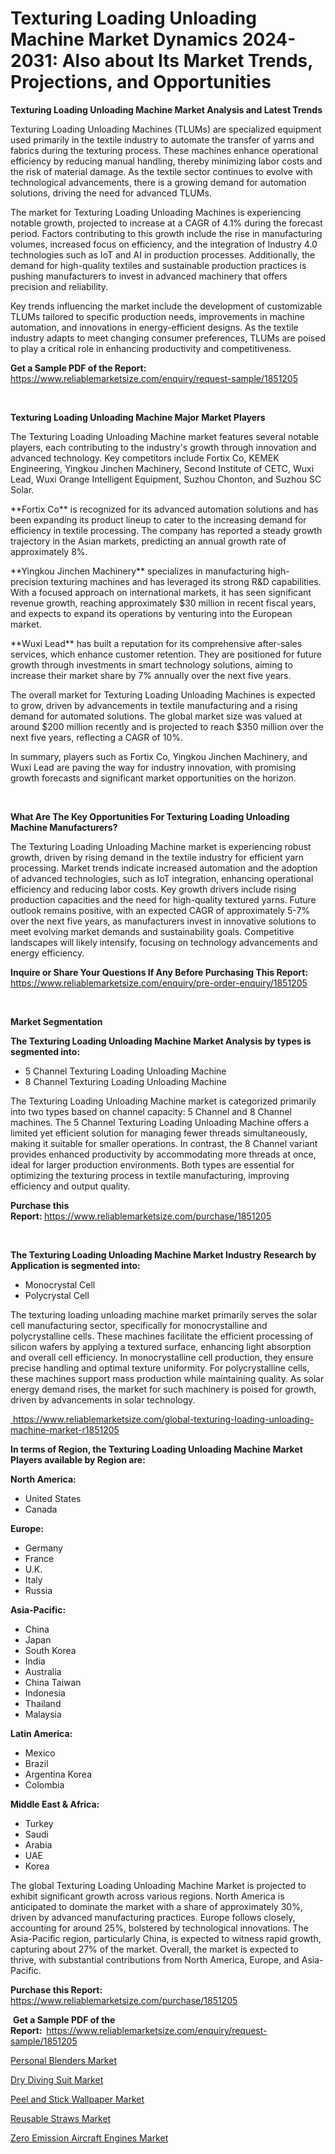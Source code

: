 <p><h1>Texturing Loading Unloading Machine Market Dynamics 2024-2031: Also about Its Market Trends, Projections, and Opportunities</h1></p><p><strong>Texturing Loading Unloading Machine Market Analysis and Latest Trends</strong></p>
<p><p>Texturing Loading Unloading Machines (TLUMs) are specialized equipment used primarily in the textile industry to automate the transfer of yarns and fabrics during the texturing process. These machines enhance operational efficiency by reducing manual handling, thereby minimizing labor costs and the risk of material damage. As the textile sector continues to evolve with technological advancements, there is a growing demand for automation solutions, driving the need for advanced TLUMs.</p><p>The market for Texturing Loading Unloading Machines is experiencing notable growth, projected to increase at a CAGR of 4.1% during the forecast period. Factors contributing to this growth include the rise in manufacturing volumes, increased focus on efficiency, and the integration of Industry 4.0 technologies such as IoT and AI in production processes. Additionally, the demand for high-quality textiles and sustainable production practices is pushing manufacturers to invest in advanced machinery that offers precision and reliability.</p><p>Key trends influencing the market include the development of customizable TLUMs tailored to specific production needs, improvements in machine automation, and innovations in energy-efficient designs. As the textile industry adapts to meet changing consumer preferences, TLUMs are poised to play a critical role in enhancing productivity and competitiveness.</p></p>
<p><strong>Get a Sample PDF of the Report:&nbsp;</strong> <a href="https://www.reliablemarketsize.com/enquiry/request-sample/1851205?utm_campaign=1609&utm_medium=2&utm_source=Github&utm_content=ia&utm_term=18102024&utm_id=texturing-loading-unloading-machine">https://www.reliablemarketsize.com/enquiry/request-sample/1851205</a></p>
<p>&nbsp;</p>
<p><strong>Texturing Loading Unloading Machine Major Market Players</strong></p>
<p><p>The Texturing Loading Unloading Machine market features several notable players, each contributing to the industry's growth through innovation and advanced technology. Key competitors include Fortix Co, KEMEK Engineering, Yingkou Jinchen Machinery, Second Institute of CETC, Wuxi Lead, Wuxi Orange Intelligent Equipment, Suzhou Chonton, and Suzhou SC Solar.</p><p>**Fortix Co** is recognized for its advanced automation solutions and has been expanding its product lineup to cater to the increasing demand for efficiency in textile processing. The company has reported a steady growth trajectory in the Asian markets, predicting an annual growth rate of approximately 8%.</p><p>**Yingkou Jinchen Machinery** specializes in manufacturing high-precision texturing machines and has leveraged its strong R&D capabilities. With a focused approach on international markets, it has seen significant revenue growth, reaching approximately $30 million in recent fiscal years, and expects to expand its operations by venturing into the European market.</p><p>**Wuxi Lead** has built a reputation for its comprehensive after-sales services, which enhance customer retention. They are positioned for future growth through investments in smart technology solutions, aiming to increase their market share by 7% annually over the next five years.</p><p>The overall market for Texturing Loading Unloading Machines is expected to grow, driven by advancements in textile manufacturing and a rising demand for automated solutions. The global market size was valued at around $200 million recently and is projected to reach $350 million over the next five years, reflecting a CAGR of 10%.</p><p>In summary, players such as Fortix Co, Yingkou Jinchen Machinery, and Wuxi Lead are paving the way for industry innovation, with promising growth forecasts and significant market opportunities on the horizon.</p></p>
<p>&nbsp;</p>
<p><strong>What Are The Key Opportunities For Texturing Loading Unloading Machine Manufacturers?</strong></p>
<p><p>The Texturing Loading Unloading Machine market is experiencing robust growth, driven by rising demand in the textile industry for efficient yarn processing. Market trends indicate increased automation and the adoption of advanced technologies, such as IoT integration, enhancing operational efficiency and reducing labor costs. Key growth drivers include rising production capacities and the need for high-quality textured yarns. Future outlook remains positive, with an expected CAGR of approximately 5-7% over the next five years, as manufacturers invest in innovative solutions to meet evolving market demands and sustainability goals. Competitive landscapes will likely intensify, focusing on technology advancements and energy efficiency.</p></p>
<p><strong>Inquire or Share Your Questions If Any Before Purchasing This Report:</strong> <a href="https://www.reliablemarketsize.com/enquiry/pre-order-enquiry/1851205?utm_campaign=1609&utm_medium=2&utm_source=Github&utm_content=ia&utm_term=18102024&utm_id=texturing-loading-unloading-machine">https://www.reliablemarketsize.com/enquiry/pre-order-enquiry/1851205</a></p>
<p>&nbsp;</p>
<p><strong>Market Segmentation</strong></p>
<p><strong>The Texturing Loading Unloading Machine Market Analysis by types is segmented into:</strong></p>
<p><ul><li>5 Channel Texturing Loading Unloading Machine</li><li>8 Channel Texturing Loading Unloading Machine</li></ul></p>
<p><p>The Texturing Loading Unloading Machine market is categorized primarily into two types based on channel capacity: 5 Channel and 8 Channel machines. The 5 Channel Texturing Loading Unloading Machine offers a limited yet efficient solution for managing fewer threads simultaneously, making it suitable for smaller operations. In contrast, the 8 Channel variant provides enhanced productivity by accommodating more threads at once, ideal for larger production environments. Both types are essential for optimizing the texturing process in textile manufacturing, improving efficiency and output quality.</p></p>
<p><strong>Purchase this Report:&nbsp;</strong><a href="https://www.reliablemarketsize.com/purchase/1851205?utm_campaign=1609&utm_medium=2&utm_source=Github&utm_content=ia&utm_term=18102024&utm_id=texturing-loading-unloading-machine">https://www.reliablemarketsize.com/purchase/1851205</a></p>
<p>&nbsp;</p>
<p><strong>The Texturing Loading Unloading Machine Market Industry Research by Application is segmented into:</strong></p>
<p><ul><li>Monocrystal Cell</li><li>Polycrystal Cell</li></ul></p>
<p><p>The texturing loading unloading machine market primarily serves the solar cell manufacturing sector, specifically for monocrystalline and polycrystalline cells. These machines facilitate the efficient processing of silicon wafers by applying a textured surface, enhancing light absorption and overall cell efficiency. In monocrystalline cell production, they ensure precise handling and optimal texture uniformity. For polycrystalline cells, these machines support mass production while maintaining quality. As solar energy demand rises, the market for such machinery is poised for growth, driven by advancements in solar technology.</p></p>
<p><a href="https://www.reliablemarketsize.com/global-texturing-loading-unloading-machine-market-r1851205?utm_campaign=1609&utm_medium=2&utm_source=Github&utm_content=ia&utm_term=18102024&utm_id=texturing-loading-unloading-machine">&nbsp;https://www.reliablemarketsize.com/global-texturing-loading-unloading-machine-market-r1851205</a></p>
<p><strong>In terms of Region, the Texturing Loading Unloading Machine Market Players available by Region are:</strong></p>
<p>
    <p> <strong> North America: </strong>
        <ul>
            <li>United States</li>
            <li>Canada</li>
        </ul>
        </p> 
    <p> <strong> Europe: </strong>
        <ul>
            <li>Germany</li>
            <li>France</li>
            <li>U.K.</li>
            <li>Italy</li>
            <li>Russia</li>
        </ul>
        </p> 
    <p> <strong> Asia-Pacific: </strong>
        <ul>
            <li>China</li>
            <li>Japan</li>
            <li>South Korea</li>
            <li>India</li>
            <li>Australia</li>
            <li>China Taiwan</li>
            <li>Indonesia</li>
            <li>Thailand</li>
            <li>Malaysia</li>
        </ul>
        </p> 
    <p> <strong> Latin America: </strong>
        <ul>
            <li>Mexico</li>
            <li>Brazil</li>
            <li>Argentina Korea</li>
            <li>Colombia</li>
        </ul>
        </p> 
    <p> <strong> Middle East & Africa: </strong>
        <ul>
            <li>Turkey</li>
            <li>Saudi</li>
            <li>Arabia</li>
            <li>UAE</li>
            <li>Korea</li>
        </ul>
    </p>
    </p>
<p><p>The global Texturing Loading Unloading Machine Market is projected to exhibit significant growth across various regions. North America is anticipated to dominate the market with a share of approximately 30%, driven by advanced manufacturing practices. Europe follows closely, accounting for around 25%, bolstered by technological innovations. The Asia-Pacific region, particularly China, is expected to witness rapid growth, capturing about 27% of the market. Overall, the market is expected to thrive, with substantial contributions from North America, Europe, and Asia-Pacific.</p></p>
<p><strong>Purchase this Report: </strong><a href="https://www.reliablemarketsize.com/purchase/1851205?utm_campaign=1609&utm_medium=2&utm_source=Github&utm_content=ia&utm_term=18102024&utm_id=texturing-loading-unloading-machine">https://www.reliablemarketsize.com/purchase/1851205</a></p>
<p>&nbsp;<strong>Get a Sample PDF of the Report:&nbsp;&nbsp;</strong><a href="https://www.reliablemarketsize.com/enquiry/request-sample/1851205?utm_campaign=1609&utm_medium=2&utm_source=Github&utm_content=ia&utm_term=18102024&utm_id=texturing-loading-unloading-machine">https://www.reliablemarketsize.com/enquiry/request-sample/1851205</a></p>
<p><strong></strong></p>
<p><p><a href="https://www.linkedin.com/pulse/emerging-technologies-reshaping-personal-blenders-market-impact-soy2c?utm_campaign=1609&utm_medium=2&utm_source=Github&utm_content=ia&utm_term=18102024&utm_id=texturing-loading-unloading-machine">Personal Blenders Market</a></p><p><a href="https://www.linkedin.com/pulse/global-perspectives-dry-diving-suit-market-trends-challenges-yawse?utm_campaign=1609&utm_medium=2&utm_source=Github&utm_content=ia&utm_term=18102024&utm_id=texturing-loading-unloading-machine">Dry Diving Suit Market</a></p><p><a href="https://www.linkedin.com/pulse/key-drivers-peel-stick-wallpaper-market-trends-future-stt2e?utm_campaign=1609&utm_medium=2&utm_source=Github&utm_content=ia&utm_term=18102024&utm_id=texturing-loading-unloading-machine">Peel and Stick Wallpaper Market</a></p><p><a href="https://www.linkedin.com/pulse/insights-reusable-straws-market-size-which-expanding-117-46pjc?utm_campaign=1609&utm_medium=2&utm_source=Github&utm_content=ia&utm_term=18102024&utm_id=texturing-loading-unloading-machine">Reusable Straws Market</a></p><p><a href="https://github.com/NasrinKhan99/Market-Research-Report-List-1/blob/main/zero-emission-aircraft-engines-market.md?utm_campaign=1609&utm_medium=2&utm_source=Github&utm_content=ia&utm_term=18102024&utm_id=texturing-loading-unloading-machine">Zero Emission Aircraft Engines Market</a></p></p>